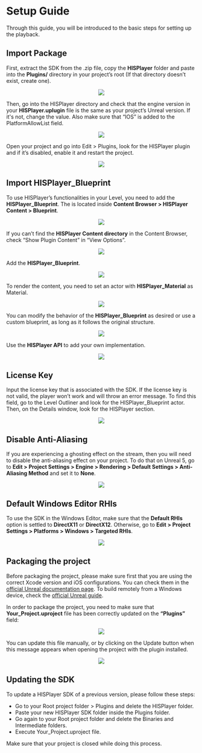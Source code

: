 # Setup Guide
Through this guide, you will be introduced to the basic steps for setting up the playback.

## Import Package
First, extract the SDK from the .zip file, copy the **HISPlayer** folder and paste into the **Plugins/** directory in your project’s root (If that directory doesn’t exist, create one).

<p align="center">
<img src="./images/root-dir.png">
</p>

Then, go into the HISPlayer directory and check that the engine version in your **HISPlayer.uplugin** file is the same as your project’s Unreal version. If it's not, change the value.  Also make sure that “IOS” is added to the PlatformAllowList field.

<p align="center">
<img src="./images/uplugin-file.png">
</p>

Open your project and go into Edit > Plugins, look for the HISPlayer plugin and if it’s disabled, enable it and restart the project.

<p align="center">
<img src="./images/hisplayer-plugin.png">
</p>

## Import HISPlayer_Blueprint
To use HISPlayer’s functionalities in your Level, you need to add the **HISPlayer_Blueprint**. The is located inside **Content Browser > HISPlayer Content > Blueprint**.

<p align="center">
<img src="./images/browser-structure.png">
</p>

If you can’t find the **HISPlayer Content directory** in the Content Browser, check “Show Plugin Content” in “View Options”.

<p align="center">
<img src="./images/show-content.png">
</p>

Add the **HISPlayer_Blueprint**.

<p align="center">
<img src="./images/insert-blueprint.png">
</p>

To render the content, you need to set an actor with **HISPlayer_Material** as Material.

<p align="center">
<img src="./images/add-actor.png">
</p>

You can modify the behavior of the **HISPlayer_Blueprint** as desired or use a custom blueprint, as long as it follows the original structure.

<p align="center">
<img src="./images/graphic.png">
</p>

Use the **HISPlayer API** to add your own implementation.

<p align="center">
<img src="./images/sample.png">
</p>

## License Key
Input the license key that is associated with the SDK. If the license key is not valid, the player won’t work and will throw an error message. To find this field, go to the Level Outliner and look for the HISPlayer_Blueprint actor. Then, on the Details window, look for the HISPlayer section.

<p align="center">
<img src="./images/licensekey.png">
</p>

## Disable Anti-Aliasing
If you are experiencing a ghosting effect on the stream, then you will need to disable the anti-aliasing effect on your project. 
To do that on Unreal 5, go to **Edit > Project Settings > Engine > Rendering > Default Settings > Anti-Aliasing Method** and set it to **None**.

<p align="center">
<img src="./images/AntiAliasing.png">
</p>

## Default Windows Editor RHIs
To use the SDK in the Windows Editor, make sure that the **Default RHIs** option is settled to **DirectX11** or **DirectX12**. Otherwise, go to **Edit > Project Settings > Platforms > Windows > Targeted RHIs**.

<p align="center">
<img src="./images/DefaultRHI.png">
</p>

## Packaging the project
Before packaging the project, please make sure first that you are using the correct Xcode version and iOS configurations. You can check them in the [official Unreal documentation page](https://docs.unrealengine.com/5.0/en-US/ios-ipados-and-tvos-support-for-unreal-engine/). To build remotely from a Windows device, check the [official Unreal guide](https://docs.unrealengine.com/5.2/en-US/building-ios-projects-on-windows-in-unreal-engine/).

In order to package the project, you need to make sure that **Your_Project.uproject** file has been correctly updated on the **“Plugins”** field:

<p align="center">
<img src="./images/PluginUproject.png">
</p>

You can update this file manually, or by clicking on the Update button when this message appears when opening the project with the plugin installed.

<p align="center">
<img src="./images/Update.png">
</p>

## Updating the SDK

To update a HISPlayer SDK of a previous version, please follow these steps:
* Go to your Root project folder > Plugins and delete the HISPlayer folder.
* Paste your new HISPlayer SDK folder inside the Plugins folder.
* Go again to your Root project folder and delete the Binaries and Intermediate folders.
* Execute Your_Project.uproject file.

Make sure that your project is closed while doing this process.
